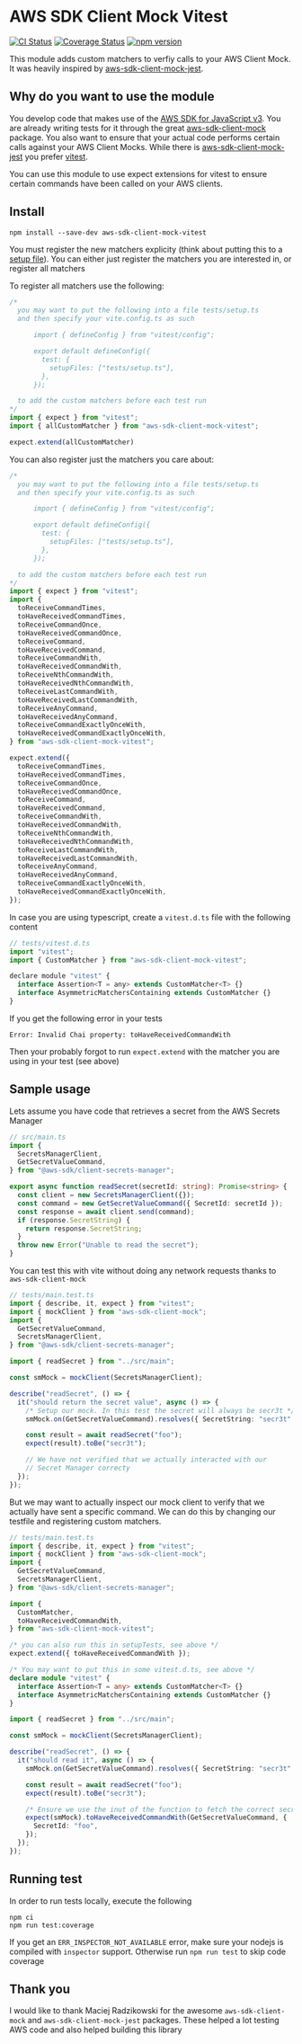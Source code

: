 # AWS SDK Client Mock Vitest

[![CI Status](https://github.com/stschulte/aws-sdk-client-mock-vitest/workflows/CI/badge.svg)](https://github.com/stschulte/aws-sdk-client-mock-vitest/actions/workflows/test.yml)
[![Coverage Status](https://coveralls.io/repos/github/stschulte/aws-sdk-client-mock-vitest/badge.svg?branch=main)](https://coveralls.io/github/stschulte/aws-sdk-client-mock-vitest?branch=main)
[![npm version](https://badge.fury.io/js/aws-sdk-client-mock-vitest.svg)](https://badge.fury.io/js/aws-sdk-client-mock-vitest)

This module adds custom matchers to verfiy calls to your AWS Client Mock.
It was heavily inspired by [aws-sdk-client-mock-jest](https://www.npmjs.com/package/aws-sdk-client-mock-jest).

## Why do you want to use the module

You develop code that makes use of the [AWS SDK for JavaScript v3](https://github.com/aws/aws-sdk-js-v3).
You are already writing tests for it through the great [aws-sdk-client-mock](https://www.npmjs.com/package/aws-sdk-client-mock) package.
You also want to ensure that your actual code performs certain calls against your AWS Client Mocks. While there
is [aws-sdk-client-mock-jest](https://www.npmjs.com/package/aws-sdk-client-mock-jest) you prefer
[vitest](https://github.com/vitest-dev/vitest).

You can use this module to use expect extensions for vitest to ensure certain commands have been called
on your AWS clients.

## Install

```
npm install --save-dev aws-sdk-client-mock-vitest
```

You must register the new matchers explicity (think about putting this to a [setup file](https://vitest.dev/config/#setupfiles)).
You can either just register the matchers you are interested in, or register all matchers

To register all matchers use the following:

```javascript
/*
  you may want to put the following into a file tests/setup.ts
  and then specify your vite.config.ts as such

      import { defineConfig } from "vitest/config";

      export default defineConfig({
        test: {
          setupFiles: ["tests/setup.ts"],
        },
      });

  to add the custom matchers before each test run
*/
import { expect } from "vitest";
import { allCustomMatcher } from "aws-sdk-client-mock-vitest";

expect.extend(allCustomMatcher)
```

You can also register just the matchers you care about:

```javascript
/*
  you may want to put the following into a file tests/setup.ts
  and then specify your vite.config.ts as such

      import { defineConfig } from "vitest/config";

      export default defineConfig({
        test: {
          setupFiles: ["tests/setup.ts"],
        },
      });

  to add the custom matchers before each test run
*/
import { expect } from "vitest";
import {
  toReceiveCommandTimes,
  toHaveReceivedCommandTimes,
  toReceiveCommandOnce,
  toHaveReceivedCommandOnce,
  toReceiveCommand,
  toHaveReceivedCommand,
  toReceiveCommandWith,
  toHaveReceivedCommandWith,
  toReceiveNthCommandWith,
  toHaveReceivedNthCommandWith,
  toReceiveLastCommandWith,
  toHaveReceivedLastCommandWith,
  toReceiveAnyCommand,
  toHaveReceivedAnyCommand,
  toReceiveCommandExactlyOnceWith,
  toHaveReceivedCommandExactlyOnceWith,
} from "aws-sdk-client-mock-vitest";

expect.extend({
  toReceiveCommandTimes,
  toHaveReceivedCommandTimes,
  toReceiveCommandOnce,
  toHaveReceivedCommandOnce,
  toReceiveCommand,
  toHaveReceivedCommand,
  toReceiveCommandWith,
  toHaveReceivedCommandWith,
  toReceiveNthCommandWith,
  toHaveReceivedNthCommandWith,
  toReceiveLastCommandWith,
  toHaveReceivedLastCommandWith,
  toReceiveAnyCommand,
  toHaveReceivedAnyCommand,
  toReceiveCommandExactlyOnceWith,
  toHaveReceivedCommandExactlyOnceWith,
});
```

In case you are using typescript, create a `vitest.d.ts` file with the following content

```javascript
// tests/vitest.d.ts
import "vitest";
import { CustomMatcher } from "aws-sdk-client-mock-vitest";

declare module "vitest" {
  interface Assertion<T = any> extends CustomMatcher<T> {}
  interface AsymmetricMatchersContaining extends CustomMatcher {}
}
```

If you get the following error in your tests

```
Error: Invalid Chai property: toHaveReceivedCommandWith
```

Then your probably forgot to run `expect.extend` with the matcher you are using in your test (see above)

## Sample usage

Lets assume you have code that retrieves a secret from the AWS Secrets Manager

```typescript
// src/main.ts
import {
  SecretsManagerClient,
  GetSecretValueCommand,
} from "@aws-sdk/client-secrets-manager";

export async function readSecret(secretId: string): Promise<string> {
  const client = new SecretsManagerClient({});
  const command = new GetSecretValueCommand({ SecretId: secretId });
  const response = await client.send(command);
  if (response.SecretString) {
    return response.SecretString;
  }
  throw new Error("Unable to read the secret");
}
```

You can test this with vite without doing any network requests thanks to
`aws-sdk-client-mock`

```typescript
// tests/main.test.ts
import { describe, it, expect } from "vitest";
import { mockClient } from "aws-sdk-client-mock";
import {
  GetSecretValueCommand,
  SecretsManagerClient,
} from "@aws-sdk/client-secrets-manager";

import { readSecret } from "../src/main";

const smMock = mockClient(SecretsManagerClient);

describe("readSecret", () => {
  it("should return the secret value", async () => {
    /* Setup our mock. In this test the secret will always be secr3t */
    smMock.on(GetSecretValueCommand).resolves({ SecretString: "secr3t" });

    const result = await readSecret("foo");
    expect(result).toBe("secr3t");

    // We have not verified that we actually interacted with our
    // Secret Manager correcty
  });
});
```

But we may want to actually inspect our mock client to verify that we actually
have sent a specific command. We can do this by changing our testfile
and registering custom matchers.

```typescript
// tests/main.test.ts
import { describe, it, expect } from "vitest";
import { mockClient } from "aws-sdk-client-mock";
import {
  GetSecretValueCommand,
  SecretsManagerClient,
} from "@aws-sdk/client-secrets-manager";

import {
  CustomMatcher,
  toHaveReceivedCommandWith,
} from "aws-sdk-client-mock-vitest";

/* you can also run this in setupTests, see above */
expect.extend({ toHaveReceivedCommandWith });

/* You may want to put this in some vitest.d.ts, see above */
declare module "vitest" {
  interface Assertion<T = any> extends CustomMatcher<T> {}
  interface AsymmetricMatchersContaining extends CustomMatcher {}
}

import { readSecret } from "../src/main";

const smMock = mockClient(SecretsManagerClient);

describe("readSecret", () => {
  it("should read it", async () => {
    smMock.on(GetSecretValueCommand).resolves({ SecretString: "secr3t" });

    const result = await readSecret("foo");
    expect(result).toBe("secr3t");

    /* Ensure we use the inut of the function to fetch the correct secret */
    expect(smMock).toHaveReceivedCommandWith(GetSecretValueCommand, {
      SecretId: "foo",
    });
  });
});
```

## Running test

In order to run tests locally, execute the following

```
npm ci
npm run test:coverage
```

If you get an `ERR_INSPECTOR_NOT_AVAILABLE` error, make sure your nodejs is compiled with
`inspector` support. Otherwise run `npm run test` to skip code coverage

## Thank you

I would like to thank Maciej Radzikowski for the awesome `aws-sdk-client-mock` and
`aws-sdk-client-mock-jest` packages. These helped a lot testing AWS code and also
helped building this library
